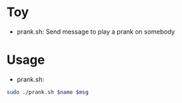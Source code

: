 # Toy
* prank.sh: Send message to play a prank on somebody

# Usage
* prank.sh:

```bash
sudo ./prank.sh $name $msg
```
